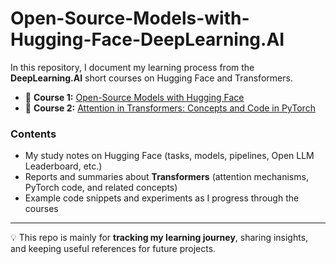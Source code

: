 # Open-Source-Models-with-Hugging-Face-DeepLearning.AI  

In this repository, I document my learning process from the **DeepLearning.AI** short courses on Hugging Face and Transformers.  

- 📘 **Course 1:** [Open-Source Models with Hugging Face](https://learn.deeplearning.ai/courses/open-source-models-hugging-face)  
- 📘 **Course 2:** [Attention in Transformers: Concepts and Code in PyTorch](https://learn.deeplearning.ai/courses/attention-in-transformers-concepts-and-code-in-pytorch)  

### Contents
- My study notes on Hugging Face (tasks, models, pipelines, Open LLM Leaderboard, etc.)  
- Reports and summaries about **Transformers** (attention mechanisms, PyTorch code, and related concepts)  
- Example code snippets and experiments as I progress through the courses  

---

💡 This repo is mainly for **tracking my learning journey**, sharing insights, and keeping useful references for future projects.
